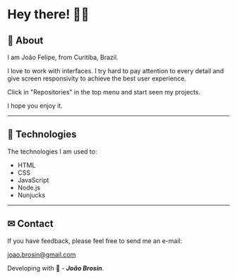 <h1>Hey there! 👨‍💻</h1>



## 📝 About
I am João Felipe, from Curitiba, Brazil. 
 

I love to work with interfaces. I try hard to pay attention to every detail and give screen responsivity to achieve the best user experience. 

Click in "Repositories" in the top menu and start seen my projects. 

I hope you enjoy it.


---

## 🚀 Technologies
The technologies I am used to: 

- HTML
- CSS
- JavaScript
- Node.js
- Nunjucks


---

## ✉ Contact
If you have feedback, please feel free to send me an e-mail:

joao.brosin@gmail.com

Developing with 💙 - ***João Brosin***.
